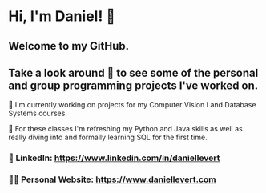 # Hi, I'm Daniel! 👋
## Welcome to my GitHub.
## Take a look around 👀 to see some of the personal and group programming projects I've worked on.
🔭 I'm currently working on projects for my Computer Vision I and Database Systems courses.

🌱 For these classes I'm refreshing my Python and Java skills as well as really diving into and formally learning SQL for the first time.
### 🔗 LinkedIn: https://www.linkedin.com/in/daniellevert
### 👨‍💻 Personal Website: https://www.daniellevert.com
